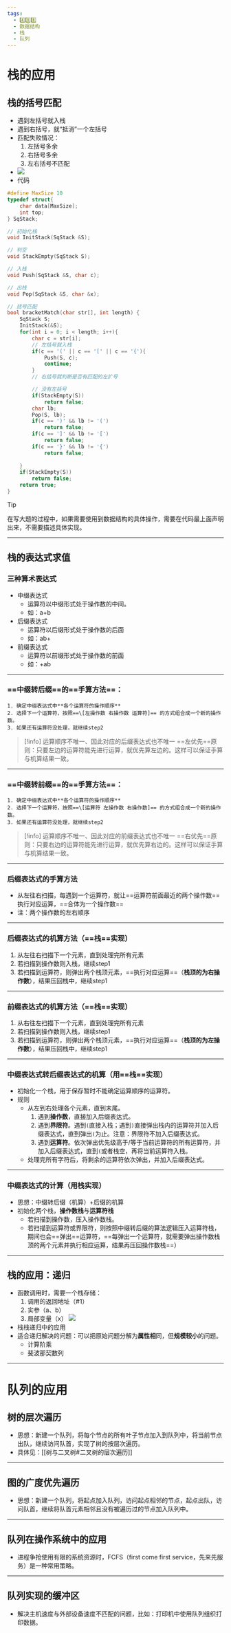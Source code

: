 ```yaml
---
tags:
  - 4️⃣0️⃣8️⃣
  - 数据结构
  - 栈
  - 队列
---
```

# 栈的应用
## 栈的括号匹配
- 遇到左括号就入栈
- 遇到右括号，就“抵消”一个左括号
- 匹配失败情况：
	1. 左括号多余
	2. 右括号多余
	3. 左右括号不匹配
- ![](http://oss.pyaxy.xyz/img/20250530153253396.png)
- 代码
```C
#define MaxSize 10
typedef struct{
	char data[MaxSize];
	int top;
} SqStack;

// 初始化栈
void InitStack(SqStack &S);

// 判空
void StackEmpty(SqStack S);

// 入栈
void Push(SqStack &S, char c);

// 出栈
void Pop(SqStack &S, char &x);

// 括号匹配
bool bracketMatch(char str[], int length) {
	SqStack S;
	InitStack(&S);
	for(int i = 0; i < length; i++){
		char c = str[i];
		// 左括号就入栈
		if(c == '(' || c == '[' || c == '{'){
			Push(S, c);
			continue;
		}
		// 右括号就判断是否有匹配的左扩号

		// 没有左括号
		if(StackEmpty(S))
			return false;
		char lb;
		Pop(S, lb);
		if(c == ')' && lb != '(')
			return false;
		if(c == ']' && lb != '[')
			return false;
		if(c == '}' && lb != '{')
			return false;
		
	}
	if(StackEmpty(S))
		return false;
	return true;
}
```
> [!tip]
> 在写大题的过程中，如果需要使用到数据结构的具体操作，需要在代码最上面声明出来，不需要描述具体实现。

---
## 栈的表达式求值
### 三种算术表达式
- 中缀表达式
	- 运算符以中缀形式处于操作数的中间。
	- 如：a+b
- 后缀表达式
	- 运算符以后缀形式处于操作数的后面
	- 如：ab+
- 前缀表达式
	- 运算符以前缀形式处于操作数的前面
	- 如：+ab
---
### ==中缀转后缀==的==手算方法==：
	1. 确定中缀表达式中**各个运算符的操作顺序**
	2. 选择下一个运算符，按照==\[左操作数 右操作数 运算符]== 的方式组合成一个新的操作数。
	3. 如果还有运算符没处理，就继续step2
> [!info]
> 运算顺序不唯一、因此对应的后缀表达式也不唯一
> ==左优先==原则：只要左边的运算符能先进行运算，就优先算左边的。这样可以保证手算与机算结果一致。
---
### ==中缀转前缀==的==手算方法==：
	1. 确定中缀表达式中**各个运算符的操作顺序**
	2. 选择下一个运算符，按照==\[运算符 左操作数 右操作数]== 的方式组合成一个新的操作数。
	3. 如果还有运算符没处理，就继续step2
> [!info]
> 运算顺序不唯一、因此对应的前缀表达式也不唯一
> ==右优先==原则：只要右边的运算符能先进行运算，就优先算右边的。这样可以保证手算与机算结果一致。
---
### 后缀表达式的手算方法
- 从左往右扫描，每遇到一个运算符，就让==运算符前面最近的两个操作数==执行对应运算，==合体为一个操作数==
- 注：两个操作数的左右顺序
---
### 后缀表达式的机算方法（==栈==实现）
1. 从左往右扫描下一个元素，直到处理完所有元素
2. 若扫描到操作数则入栈，继续step1
3. 若扫描到运算符，则弹出两个栈顶元素，==执行对应运算==（**栈顶的为右操作数**），结果压回栈中，继续step1
---
### 前缀表达式的机算方法（==栈==实现）
1. 从右往左扫描下一个元素，直到处理完所有元素
2. 若扫描到操作数则入栈，继续step1
3. 若扫描到运算符，则弹出两个栈顶元素，==执行对应运算==（**栈顶的为左操作数**），结果压回栈中，继续step1
---
### 中缀表达式转后缀表达式的机算（用==栈==实现）
- 初始化一个栈，用于保存暂时不能确定运算顺序的运算符。
- 规则
	- 从左到右处理各个元素，直到末尾。
		1. 遇到**操作数**，直接加入后缀表达式。
		2. 遇到**界限符**。遇到`(`直接入栈；遇到`)`直接弹出栈内的运算符并加入后缀表达式，直到弹出`(`为止。注意：界限符不加入后缀表达式。
		3. 遇到**运算符**。依次弹出优先级高于/等于当前运算符的所有运算符，并加入后缀表达式，直到`(`或者栈空，再将当前运算符入栈。
	- 处理完所有字符后，将剩余的运算符依次弹出，并加入后缀表达式。
---
### 中缀表达式的计算（用栈实现）
- 思想：中缀转后缀（机算）+后缀的机算
- 初始化两个栈，**操作数栈**与**运算符栈**
	- 若扫描到操作数，压入操作数栈。
	- 若扫描到运算符或界限符，则按照中缀转后缀的算法逻辑压入运算符栈，期间也会==弹出==运算符，==每弹出一个运算符，就需要弹出操作数栈顶的两个元素并执行相应运算，结果再压回操作数栈==）
---
## 栈的应用：递归
- 函数调用时，需要一个栈存储：
	1. 调用的返回地址（#1）
	2. 实参（a、b）
	3. 局部变量（x）
![](http://oss.pyaxy.xyz/img/20250719211531715.png)
- 栈栈递归中的应用
- 适合递归解决的问题：可以把原始问题分解为**属性相**同，但**规模较小**的问题。
	- 计算阶乘
	- 斐波那契数列
---
# 队列的应用
## 树的层次遍历
- 思想：新建一个队列，将每个节点的所有叶子节点加入到队列中，将当前节点出队，继续访问队首，实现了树的按层次遍历。
- 具体见：[[树与二叉树#二叉树的层次遍历]]
---
## 图的广度优先遍历
- 思想：新建一个队列，将起点加入队列，访问起点相邻的节点，起点出队，访问队首，继续将队首元素相邻且没有被遍历过的节点加入队列中。
---
## 队列在操作系统中的应用
- 进程争抢使用有限的系统资源时，FCFS（first come first service，先来先服务）是一种常用策略。
---
## 队列实现的缓冲区
- 解决主机速度与外部设备速度不匹配的问题，比如：打印机中使用队列组织打印数据。